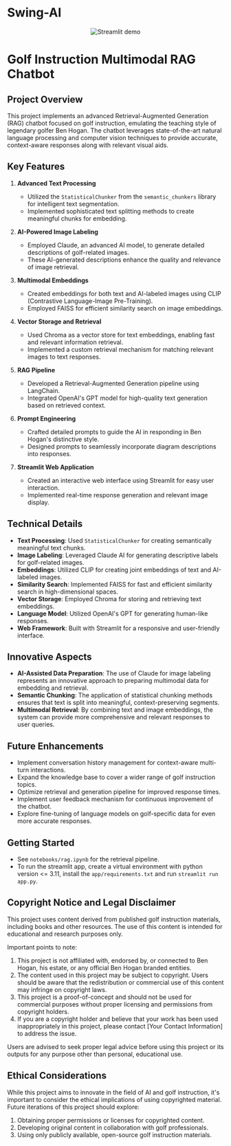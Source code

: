 # Swing-AI

<p align="center">
  <img src="images/demo.gif" alt="Streamlit demo" />
</p>

# Golf Instruction Multimodal RAG Chatbot

## Project Overview

This project implements an advanced Retrieval-Augmented Generation (RAG) chatbot focused on golf instruction, emulating the teaching style of legendary golfer Ben Hogan. The chatbot leverages state-of-the-art natural language processing and computer vision techniques to provide accurate, context-aware responses along with relevant visual aids.

## Key Features

1. **Advanced Text Processing**
   - Utilized the `StatisticalChunker` from the `semantic_chunkers` library for intelligent text segmentation.
   - Implemented sophisticated text splitting methods to create meaningful chunks for embedding.

2. **AI-Powered Image Labeling**
   - Employed Claude, an advanced AI model, to generate detailed descriptions of golf-related images.
   - These AI-generated descriptions enhance the quality and relevance of image retrieval.

3. **Multimodal Embeddings**
   - Created embeddings for both text and AI-labeled images using CLIP (Contrastive Language-Image Pre-Training).
   - Employed FAISS for efficient similarity search on image embeddings.

4. **Vector Storage and Retrieval**
   - Used Chroma as a vector store for text embeddings, enabling fast and relevant information retrieval.
   - Implemented a custom retrieval mechanism for matching relevant images to text responses.

5. **RAG Pipeline**
   - Developed a Retrieval-Augmented Generation pipeline using LangChain.
   - Integrated OpenAI's GPT model for high-quality text generation based on retrieved context.

6. **Prompt Engineering**
   - Crafted detailed prompts to guide the AI in responding in Ben Hogan's distinctive style.
   - Designed prompts to seamlessly incorporate diagram descriptions into responses.

7. **Streamlit Web Application**
   - Created an interactive web interface using Streamlit for easy user interaction.
   - Implemented real-time response generation and relevant image display.

## Technical Details

- **Text Processing**: Used `StatisticalChunker` for creating semantically meaningful text chunks.
- **Image Labeling**: Leveraged Claude AI for generating descriptive labels for golf-related images.
- **Embeddings**: Utilized CLIP for creating joint embeddings of text and AI-labeled images.
- **Similarity Search**: Implemented FAISS for fast and efficient similarity search in high-dimensional spaces.
- **Vector Storage**: Employed Chroma for storing and retrieving text embeddings.
- **Language Model**: Utilized OpenAI's GPT for generating human-like responses.
- **Web Framework**: Built with Streamlit for a responsive and user-friendly interface.

## Innovative Aspects

- **AI-Assisted Data Preparation**: The use of Claude for image labeling represents an innovative approach to preparing multimodal data for embedding and retrieval.
- **Semantic Chunking**: The application of statistical chunking methods ensures that text is split into meaningful, context-preserving segments.
- **Multimodal Retrieval**: By combining text and image embeddings, the system can provide more comprehensive and relevant responses to user queries.

## Future Enhancements

- Implement conversation history management for context-aware multi-turn interactions.
- Expand the knowledge base to cover a wider range of golf instruction topics.
- Optimize retrieval and generation pipeline for improved response times.
- Implement user feedback mechanism for continuous improvement of the chatbot.
- Explore fine-tuning of language models on golf-specific data for even more accurate responses.

## Getting Started

- See `notebooks/rag.ipynb` for the retrieval pipeline.
- To run the streamlit app, create a virtual environment with python version <= 3.11, install the `app/requirements.txt` and run `streamlit run app.py`.

## Copyright Notice and Legal Disclaimer

This project uses content derived from published golf instruction materials, including books and other resources. The use of this content is intended for educational and research purposes only.

Important points to note:

1. This project is not affiliated with, endorsed by, or connected to Ben Hogan, his estate, or any official Ben Hogan branded entities.
2. The content used in this project may be subject to copyright. Users should be aware that the redistribution or commercial use of this content may infringe on copyright laws.
3. This project is a proof-of-concept and should not be used for commercial purposes without proper licensing and permissions from copyright holders.
4. If you are a copyright holder and believe that your work has been used inappropriately in this project, please contact [Your Contact Information] to address the issue.

Users are advised to seek proper legal advice before using this project or its outputs for any purpose other than personal, educational use.

## Ethical Considerations

While this project aims to innovate in the field of AI and golf instruction, it's important to consider the ethical implications of using copyrighted material. Future iterations of this project should explore:

1. Obtaining proper permissions or licenses for copyrighted content.
2. Developing original content in collaboration with golf professionals.
3. Using only publicly available, open-source golf instruction materials.